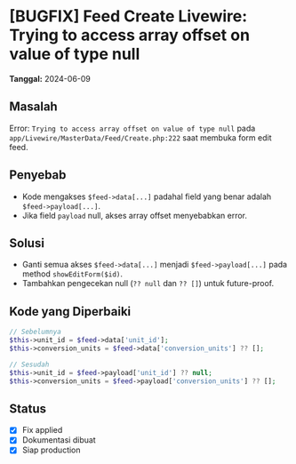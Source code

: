 # [BUGFIX] Feed Create Livewire: Trying to access array offset on value of type null

**Tanggal:** 2024-06-09

## Masalah

Error: `Trying to access array offset on value of type null` pada `app/Livewire/MasterData/Feed/Create.php:222` saat membuka form edit feed.

## Penyebab

-   Kode mengakses `$feed->data[...]` padahal field yang benar adalah `$feed->payload[...]`.
-   Jika field `payload` null, akses array offset menyebabkan error.

## Solusi

-   Ganti semua akses `$feed->data[...]` menjadi `$feed->payload[...]` pada method `showEditForm($id)`.
-   Tambahkan pengecekan null (`?? null` dan `?? []`) untuk future-proof.

## Kode yang Diperbaiki

```php
// Sebelumnya
$this->unit_id = $feed->data['unit_id'];
$this->conversion_units = $feed->data['conversion_units'] ?? [];

// Sesudah
$this->unit_id = $feed->payload['unit_id'] ?? null;
$this->conversion_units = $feed->payload['conversion_units'] ?? [];
```

## Status

-   [x] Fix applied
-   [x] Dokumentasi dibuat
-   [x] Siap production
